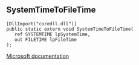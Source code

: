 ## SystemTimeToFileTime

```
[DllImport("coredll.dll")]
public static extern void SystemTimeToFileTime(
   ref SYSTEMTIME lpSystemTime,
   out FILETIME lpFileTime
);
```

[Microsoft documentation](TODO)
